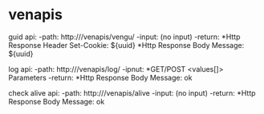 # venapis
guid api:
 -path: http://<domain name>/venapis/vengu/
 -input: (no input)
 -return: 
   *Http Response Header Set-Cookie: ${uuid} 
   *Http Response Body Message: ${uuid}

log api:
 -path: http://<domain name>/venapis/log/
 -ipnut:
   *GET/POST <key> <values[]> Parameters
 -return:
   *Http Response Body Message: ok

check alive api:
 -path: http://<domain name>/venapis/alive
 -input: (no input)
 -return:
   *Http Response Body Message: ok
